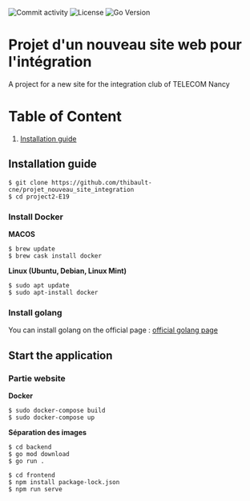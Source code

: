![Commit activity](https://img.shields.io/github/commit-activity/w/thibault-cne/projet_nouveau_site_integration)
![License](https://img.shields.io/github/license/thibault-cne/projet_nouveau_site_integration)
![Go Version](https://img.shields.io/github/go-mod/go-version/thibault-cne/projet_nouveau_site_integration/master?filename=backend%2Fgo.mod)
# Projet d'un nouveau site web pour l'intégration
A project for a new site for the integration club of TELECOM Nancy

# Table of Content

1. [Installation guide](#installation-guide)

## Installation guide

``` shell
$ git clone https://github.com/thibault-cne/projet_nouveau_site_integration
$ cd project2-E19
```

### Install Docker

**MACOS**

``` shell
$ brew update
$ brew cask install docker
```

**Linux (Ubuntu, Debian, Linux Mint)**

``` shell
$ sudo apt update
$ sudo apt-install docker
```

### Install golang

You can install golang on the official page : [official golang page](https://go.dev/doc/install)

## Start the application

### Partie website

**Docker**

``` shell
$ sudo docker-compose build
$ sudo docker-compose up
```

**Séparation des images**

``` shell
$ cd backend
$ go mod download
$ go run .
```

``` shell
$ cd frontend
$ npm install package-lock.json
$ npm run serve
```
